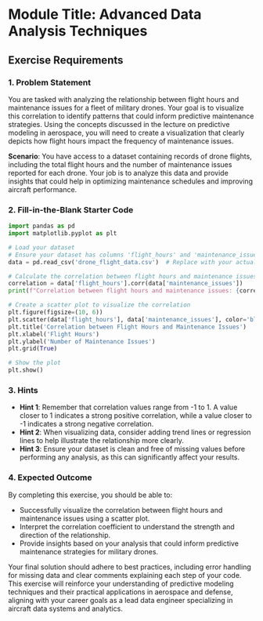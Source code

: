 # Module Title: Advanced Data Analysis Techniques

## Exercise Requirements

### 1. Problem Statement
You are tasked with analyzing the relationship between flight hours and maintenance issues for a fleet of military drones. Your goal is to visualize this correlation to identify patterns that could inform predictive maintenance strategies. Using the concepts discussed in the lecture on predictive modeling in aerospace, you will need to create a visualization that clearly depicts how flight hours impact the frequency of maintenance issues.

**Scenario**: You have access to a dataset containing records of drone flights, including the total flight hours and the number of maintenance issues reported for each drone. Your job is to analyze this data and provide insights that could help in optimizing maintenance schedules and improving aircraft performance.

### 2. Fill-in-the-Blank Starter Code
```python
import pandas as pd
import matplotlib.pyplot as plt

# Load your dataset
# Ensure your dataset has columns 'flight_hours' and 'maintenance_issues'
data = pd.read_csv('drone_flight_data.csv')  # Replace with your actual data file

# Calculate the correlation between flight hours and maintenance issues
correlation = data['flight_hours'].corr(data['maintenance_issues'])
print(f"Correlation between flight hours and maintenance issues: {correlation}")

# Create a scatter plot to visualize the correlation
plt.figure(figsize=(10, 6))
plt.scatter(data['flight_hours'], data['maintenance_issues'], color='blue', alpha=0.5)
plt.title('Correlation between Flight Hours and Maintenance Issues')
plt.xlabel('Flight Hours')
plt.ylabel('Number of Maintenance Issues')
plt.grid(True)

# Show the plot
plt.show()
```

### 3. Hints
- **Hint 1**: Remember that correlation values range from -1 to 1. A value closer to 1 indicates a strong positive correlation, while a value closer to -1 indicates a strong negative correlation.
- **Hint 2**: When visualizing data, consider adding trend lines or regression lines to help illustrate the relationship more clearly.
- **Hint 3**: Ensure your dataset is clean and free of missing values before performing any analysis, as this can significantly affect your results.

### 4. Expected Outcome
By completing this exercise, you should be able to:
- Successfully visualize the correlation between flight hours and maintenance issues using a scatter plot.
- Interpret the correlation coefficient to understand the strength and direction of the relationship.
- Provide insights based on your analysis that could inform predictive maintenance strategies for military drones.

Your final solution should adhere to best practices, including error handling for missing data and clear comments explaining each step of your code. This exercise will reinforce your understanding of predictive modeling techniques and their practical applications in aerospace and defense, aligning with your career goals as a lead data engineer specializing in aircraft data systems and analytics.